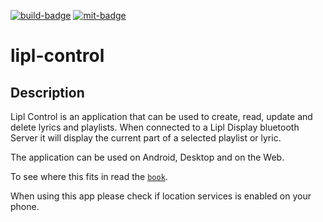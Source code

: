 [![`build-badge`]](https://github.com/paulusminus/lipl-control/actions/workflows/flutter.yml/)
[![`mit-badge`]](https://opensource.org/licenses/MIT)

# lipl-control

## Description

Lipl Control is an application that can be used to create, read, update and delete lyrics and playlists. 
When connected to a Lipl Display bluetooth Server it will display the current part of a selected playlist or lyric.

The application can be used on Android, Desktop and on the Web.

To see where this fits in read the [`book`].

When using this app please check if location services is enabled on your phone.


[`build-badge`]: https://github.com/paulusminus/lipl-control/actions/workflows/flutter.yml/badge.svg
[`mit-badge`]: https://img.shields.io/badge/License-MIT-yellow.svg
[`book`]: https://www.paulmin.nl/lipl/

